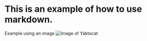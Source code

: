 # This is an example of how to use markdown.

Example using an image
![Image of Yaktocat](https://octodex.github.com/images/yaktocat.png)
